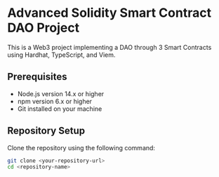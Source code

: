# Advanced Solidity Smart Contract DAO Project

This is a Web3 project implementing a DAO through 3 Smart Contracts using Hardhat, TypeScript, and Viem.

## Prerequisites

- Node.js version 14.x or higher
- npm version 6.x or higher
- Git installed on your machine

## Repository Setup

Clone the repository using the following command:
```bash
git clone <your-repository-url>
cd <repository-name>